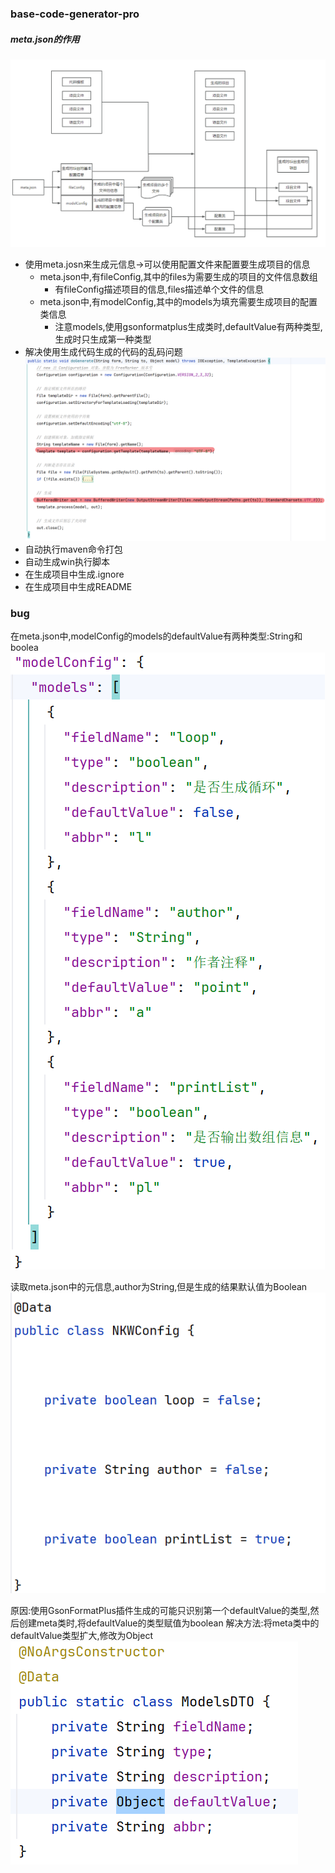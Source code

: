 ### base-code-generator-pro

##### meta.json的作用
![img_5.png](img_5.png)

- 使用meta.josn来生成元信息->可以使用配置文件来配置要生成项目的信息
  - meta.json中,有fileConfig,其中的files为需要生成的项目的文件信息数组
    - 有fileConfig描述项目的信息,files描述单个文件的信息
  - meta.json中,有modelConfig,其中的models为填充需要生成项目的配置类信息
    - 注意models,使用gsonformatplus生成类时,defaultValue有两种类型,生成时只生成第一种类型
- 解决使用生成代码生成的代码的乱码问题
![img_3.png](img_3.png)
- 自动执行maven命令打包
- 自动生成win执行脚本
- 在生成项目中生成.ignore
- 在生成项目中生成README



### bug
在meta.json中,modelConfig的models的defaultValue有两种类型:String和boolea
![img_1.png](img_1.png)

读取meta.json中的元信息,author为String,但是生成的结果默认值为Boolean
![img.png](img.png)

原因:使用GsonFormatPlus插件生成的可能只识别第一个defaultValue的类型,然后创建meta类时,将defaultValue的类型赋值为boolean
解决方法:将meta类中的defaultValue类型扩大,修改为Object
![img_2.png](img_2.png)



